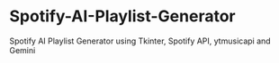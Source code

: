 # Spotify-AI-Playlist-Generator
Spotify AI Playlist Generator using Tkinter, Spotify API, ytmusicapi and Gemini
